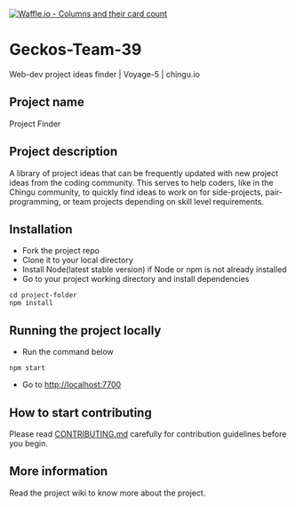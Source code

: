 [![Waffle.io - Columns and their card count](https://badge.waffle.io/chingu-voyage5/Geckos-Team-39.png?columns=all)](https://waffle.io/chingu-voyage5/Geckos-Team-39?utm_source=badge)
# Geckos-Team-39
Web-dev project ideas finder | Voyage-5 | chingu.io

## Project name
Project Finder

## Project description
A library of project ideas that can be frequently updated with new project ideas from the coding community. This serves to help coders, like in the Chingu community, to quickly find ideas to work on for side-projects, pair-programming, or team projects depending on skill level requirements.

## Installation
- Fork the project repo
- Clone it to your local directory
- Install Node(latest stable version) if Node or npm is not already installed
- Go to your project working directory and install dependencies
```
cd project-folder
npm install
```
## Running the project locally
- Run the command below
```
npm start
```
- Go to [http://localhost:7700](http://localhost:7700)

## How to start contributing
Please read [CONTRIBUTING.md](https://github.com/chingu-voyage5/Geckos-Team-39/blob/master/CONTRIBUTING.md) carefully for contribution guidelines before you begin.

## More information
Read the project wiki to know more about the project.
